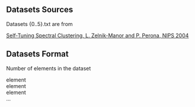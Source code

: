 Datasets Sources
----------------

Datasets {0..5}.txt are from 

[Self-Tuning Spectral Clustering, L. Zelnik-Manor and P. Perona, NIPS 2004](http://www.vision.caltech.edu/lihi/Demos/SelfTuningClustering.html)

Datasets Format
---------------

Number of elements in the dataset

element   
element  
element  
...

